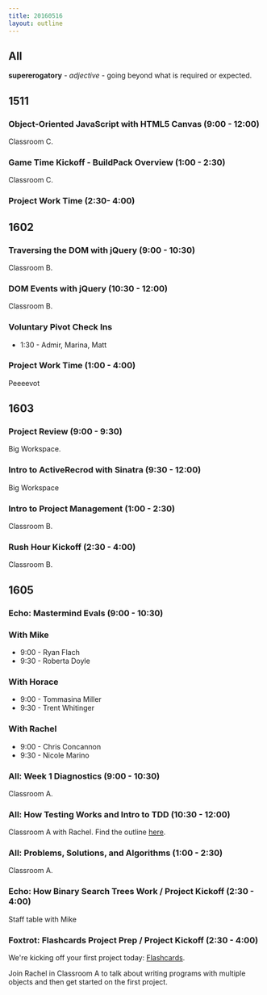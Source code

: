```yaml
---
title: 20160516
layout: outline
---
```


## All

**supererogatory** - _adjective_ - going beyond what is required or
expected.

## 1511

### Object-Oriented JavaScript with HTML5 Canvas (9:00 - 12:00)

Classroom C.

### Game Time Kickoff - BuildPack Overview (1:00 - 2:30)

Classroom C.

### Project Work Time (2:30- 4:00)


## 1602

### Traversing the DOM with jQuery (9:00 - 10:30)

Classroom B.

### DOM Events with jQuery (10:30 - 12:00)

Classroom B.

### Voluntary Pivot Check Ins 

  * 1:30 - Admir, Marina, Matt

### Project Work Time (1:00 - 4:00)

Peeeevot

## 1603

### Project Review (9:00 - 9:30)

Big Workspace.

### Intro to ActiveRecrod with Sinatra (9:30 - 12:00)

Big Workspace

### Intro to Project Management (1:00 - 2:30)

Classroom B.

### Rush Hour Kickoff (2:30 - 4:00)

Classroom B.


## 1605

### Echo: Mastermind Evals (9:00 - 10:30)

### With Mike
* 9:00 - Ryan Flach
* 9:30 - Roberta Doyle

### With Horace
* 9:00 - Tommasina Miller
* 9:30 - Trent Whitinger

### With Rachel
* 9:00 - Chris Concannon
* 9:30 - Nicole Marino

### All: Week 1 Diagnostics (9:00 - 10:30)

Classroom A.

### All: How Testing Works and Intro to TDD (10:30 - 12:00)

Classroom A with Rachel. Find the outline [here](https://github.com/turingschool/lesson_plans/blob/master/ruby_01-object_oriented_programming_with_ruby/how_testing_works.markdown).

### All: Problems, Solutions, and Algorithms (1:00 - 2:30)

Classroom A.

### Echo: How Binary Search Trees Work / Project Kickoff (2:30 - 4:00)

Staff table with Mike

### Foxtrot: Flashcards Project Prep / Project Kickoff (2:30 - 4:00)

We're kicking off your first project today: [Flashcards](https://github.com/turingschool/curriculum/blob/master/source/projects/flashcards.markdown).

Join Rachel in Classroom A to talk about writing programs with multiple objects and then get started on the first project.
